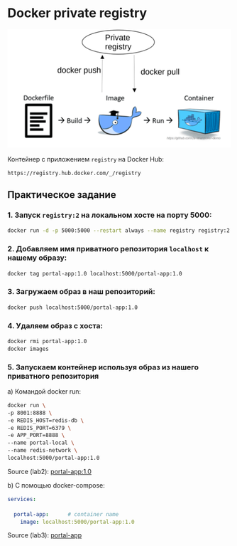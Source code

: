 # Docker private registry

<img src="private-registry.png" alt="private-registry" width="1024"/>

Контейнер с приложением `registry` на Docker Hub:

```
https://registry.hub.docker.com/_/registry
```

## Практическое задание

### 1. Запуск `registry:2` на локальном хосте на порту 5000:

``` bash
docker run -d -p 5000:5000 --restart always --name registry registry:2
```

### 2. Добавляем имя приватного репозитория `localhost` к нашему образу:

```bash 
docker tag portal-app:1.0 localhost:5000/portal-app:1.0
```

### 3. Загружаем образ в наш репозиторий:

```bash
docker push localhost:5000/portal-app:1.0
```

### 4. Удаляем образ с хоста:

```bash
docker rmi portal-app:1.0
docker images
```

### 5. Запускаем контейнер используя образ из нашего приватного репозитория

a) Командой docker run:

```bash
docker run \
-p 8001:8888 \
-e REDIS_HOST=redis-db \
-e REDIS_PORT=6379 \
-e APP_PORT=8888 \
--name portal-local \
--name redis-network \
localhost:5000/portal-app:1.0
```

Source (lab2): [portal-app:1.0](https://github.com/2a-stra/docker-demo/tree/main/lab2)

b) С помощью docker-compose:

```yaml
services:

  portal-app:      # container name
    image: localhost:5000/portal-app:1.0
```

Source (lab3): [portal-app](https://github.com/2a-stra/docker-demo/tree/main/lab3)
